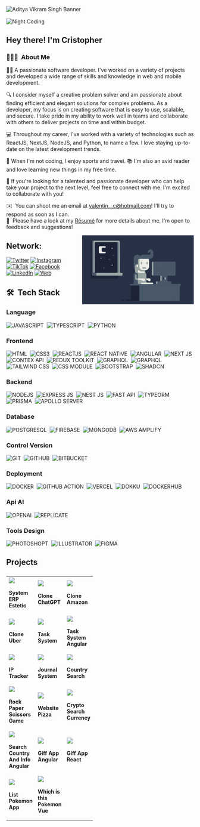 ![Aditya Vikram Singh Banner](https://images.unsplash.com/photo-1669023414162-8b0573b9c6b2?q=80&w=1932&auto=format&fit=crop&ixlib=rb-4.0.3&ixid=M3wxMjA3fDB8MHxwaG90by1wYWdlfHx8fGVufDB8fHx8fA%3D%3D)

<img alt="Night Coding" src="./assets/Hand%20Wave.gif" width='40' align="center"/><h2>Hey there! I'm Cristopher</h2>

<!-- ## 👋 &nbsp;Hey there! I'm Aditya -->

### 👨🏻‍💻 &nbsp;About Me

👨‍💻 A passionate software developer. I've worked on a variety of projects and developed a wide range of skills and knowledge in web and mobile development.

🔍 I consider myself a creative problem solver and am passionate about finding efficient and elegant solutions for complex problems. As a developer, my focus is on creating software that is easy to use, scalable, and secure. I take pride in my ability to work well in teams and collaborate with others to deliver projects on time and within budget.

💻 Throughout my career, I've worked with a variety of technologies such as ReactJS, NextJS, NodeJS, and Python, to name a few. I love staying up-to-date on the latest development trends.

🏀 When I'm not coding, I enjoy sports and travel. 📚 I'm also an avid reader and love learning new things in my free time.

🚀 If you're looking for a talented and passionate developer who can help take your project to the next level, feel free to connect with me. I'm excited to collaborate with you!

✉️ &nbsp;You can shoot me an email at valentin__c@hotmail.com! I'll try to respond as soon as I can.\
📄 &nbsp;Please have a look at my [Résumé](https://docs.google.com/document/d/1OsO-2urVdJwWBn8jX3JT7RsPyYmNgyxHaAa026qA_DY/edit?usp=sharing) for more details about me. I'm open to feedback and suggestions!

<img alt="Night Coding" src="https://raw.githubusercontent.com/AVS1508/AVS1508/master/assets/Night-Coding.gif" align="right"/>

## Network:
[![Twitter](https://img.shields.io/badge/Twitter-@cristopherva-1DA1F2?style=for-the-badge&logo=twitter&logoColor=white&labelColor=101010)](https://twitter.com/CristopheerVA)
[![Instagram](https://img.shields.io/badge/Instagram-@cristopheerva-E4405F?style=for-the-badge&logo=instagram&logoColor=white&labelColor=101010)](https://www.instagram.com/cristopheerva/)
</br>
[![TikTok](https://img.shields.io/badge/TikTok-@cristopheerva-69C9D0?style=for-the-badge&logo=tiktok&logoColor=white&labelColor=101010)](https://www.tiktok.com/@cristopheerva)
[![Facebook](https://img.shields.io/badge/Facebook-@Cristopher%20Valentin-1877F2?style=for-the-badge&logo=facebook&logoColor=white&labelColor=101010)](https://web.facebook.com/cristopher.almonte.39)
</br>
[![LinkedIn](https://img.shields.io/badge/LinkedIn-Cristpoher_Valentin-0077B5?style=for-the-badge&logo=linkedin&logoColor=white&labelColor=101010)](https://www.linkedin.com/in/cristopher-valentin-almonte-3b05681ba/)
[![Web](https://img.shields.io/badge/Web-Portfolio-14a1f0?style=for-the-badge&logo=dev.to&logoColor=white&labelColor=101010)](https://cristopherva.netlify.app/)

## 🛠 &nbsp;Tech Stack

### Language
![JAVASCRIPT](https://img.shields.io/badge/-JAVASCRIPT-05122A?style=flat&logo=javascript)&nbsp;
![TYPESCRIPT](https://img.shields.io/badge/-TYPESCRIPT-05122A?style=flat&logo=typescript)&nbsp;
![PYTHON](https://img.shields.io/badge/-PYTHON-05122A?style=flat&logo=python)&nbsp;

### Frontend
![HTML](https://img.shields.io/badge/-HTML-05122A?style=flat&logo=html5)&nbsp;
![CSS3](https://img.shields.io/badge/-CSS3-05122A?style=flat&logo=css3)&nbsp;
![REACTJS](https://img.shields.io/badge/-REACT%20JS-05122A?style=flat&logo=react)&nbsp;
![REACT NATIVE](https://img.shields.io/badge/-REACT%20NATIVE-05122A?style=flat&logo=react)&nbsp;
![ANGULAR](https://img.shields.io/badge/-ANGULAR-05122A?style=flat&logo=angularjs)&nbsp;
![NEXT JS](https://img.shields.io/badge/-NEXT%20JS-05122A?style=flat&logo=next)&nbsp;
![CONTEX API](https://img.shields.io/badge/-CONTEX%20API-05122A?style=flat&logo=contexapi)&nbsp;
![REDUX TOOLKIT](https://img.shields.io/badge/-REDUX%20TOOLKIT-05122A?style=flat&logo=redux)&nbsp;
![GRAPHQL](https://img.shields.io/badge/-GRAPHQL-05122A?style=flat&logo=graphql)&nbsp;
![GRAPHQL](https://img.shields.io/badge/-MUI-05122A?style=flat&logo=mui)&nbsp;
![TAILWIND CSS](https://img.shields.io/badge/-TAILWINDCSS-05122A?style=flat&logo=tailwindcss)&nbsp;
![CSS MODULE](https://img.shields.io/badge/-CSS%20MODULE-05122A?style=flat&logo=cssmodule)&nbsp;
![BOOTSTRAP](https://img.shields.io/badge/-BOOTSTRAP5-05122A?style=flat&logo=bootstrap)&nbsp;
![SHADCN](https://img.shields.io/badge/-SHADCN-05122A?style=flat&logo=shadcn)&nbsp;

### Backend
![NODEJS](https://img.shields.io/badge/-NODE%20JS-05122A?style=flat&logo=node)&nbsp;
![EXPRESS JS](https://img.shields.io/badge/-EXPRESS%20JS-05122A?style=flat&logo=express)&nbsp;
![NEST JS](https://img.shields.io/badge/-NEST%20JS-05122A?style=flat&logo=nest)&nbsp;
![FAST API](https://img.shields.io/badge/-FAST%20API-05122A?style=flat&logo=fastapi)&nbsp;
![TYPEORM](https://img.shields.io/badge/-TYPEORM-05122A?style=flat&logo=type)&nbsp;
![PRISMA](https://img.shields.io/badge/-PRISMA-05122A?style=flat&logo=prisma)&nbsp;
![APOLLO SERVER](https://img.shields.io/badge/-APOLLO%20SERVER-05122A?style=flat&logo=apollo)&nbsp;

### Database
![POSTGRESQL](https://img.shields.io/badge/-POSTGRESQL-05122A?style=flat&logo=postgresql)&nbsp;
![FIREBASE](https://img.shields.io/badge/-FIREBASE-05122A?style=flat&logo=firebase)&nbsp;
![MONGODB](https://img.shields.io/badge/-MONGO%20DB-05122A?style=flat&logo=mongodb)&nbsp;
![AWS AMPLIFY](https://img.shields.io/badge/-AWS%20AMPLIFY-05122A?style=flat&logo=awsamplify)&nbsp;

### Control Version
![GIT](https://img.shields.io/badge/-GIT-05122A?style=flat&logo=git)&nbsp;
![GITHUB](https://img.shields.io/badge/-GITHUB-05122A?style=flat&logo=github)&nbsp;
![BITBUCKET](https://img.shields.io/badge/-BITBUCKET-05122A?style=flat&logo=bitbucket)&nbsp;

### Deployment
![DOCKER](https://img.shields.io/badge/-DOCKER-05122A?style=flat&logo=docker)&nbsp;
![GITHUB ACTION](https://img.shields.io/badge/-GITHUB%20ACTION-05122A?style=flat&logo=github)&nbsp;
![VERCEL](https://img.shields.io/badge/-VERCEL-05122A?style=flat&logo=vercel)&nbsp;
![DOKKU](https://img.shields.io/badge/-DOKKU-05122A?style=flat&logo=dokku)&nbsp;
![DOCKERHUB](https://img.shields.io/badge/-DOCKERHUB-05122A?style=flat&logo=dockerhub)&nbsp;

### Api AI
![OPENAI](https://img.shields.io/badge/-OPENAI-05122A?style=flat&logo=openai)&nbsp;
![REPLICATE](https://img.shields.io/badge/-REPLICATE-05122A?style=flat&logo=replicate)&nbsp;

### Tools Design
![PHOTOSHOPT](https://img.shields.io/badge/-ADOBE%20PHOTOSHOP-05122A?style=flat&logo=adobephotoshop)&nbsp;
![ILLUSTRATOR](https://img.shields.io/badge/-ADOBE%20PHOTOSHOP-05122A?style=flat&logo=adobeillustrator)&nbsp;
![FIGMA](https://img.shields.io/badge/-FIGMA-05122A?style=flat&logo=figma)&nbsp;

## Projects
<table style="width: 100%; display:grid; grid-template-columns: repeat(3, 1fr);">
    <tr>
        <td>
            <a style="text-decoration: none; font-weight: bold;" href="#">
                <img width="300"
                    src="https://res.cloudinary.com/valent-design/image/upload/v1700003960/Capture_a5vq2p.png">
                <p style="text-decoration: none;">System ERP Estetic</p>
            </a>
        </td>
        <td>
            <a style="text-decoration: none; font-weight: bold;"
                href="https://chatgpt-messager.vercel.app/chat/TrcpzcANy8i1m7cgYmw2">
                <img width="300"
                    src="https://portfolio-dev-cristopherva.vercel.app/_next/image?url=%2F_next%2Fstatic%2Fmedia%2Fchatgpt.f9491483.png&w=640&q=75">
                <p style="text-decoration: none;">Clone ChatGPT</p>
            </a>
        </td>
        <td>
            <a style="text-decoration: none; font-weight: bold;"
                href="https://amazon-2-0-sigma.vercel.app/">
                <img width="300"
                    src="https://portfolio-dev-cristopherva.vercel.app/_next/image?url=%2F_next%2Fstatic%2Fmedia%2Famazon.7f0154f8.png&w=640&q=75">
                <p style="text-decoration: none;">Clone Amazon</p>
            </a>
        </td>
    </tr>
    <tr>
        <td>
            <a style="text-decoration: none; font-weight: bold;"
                href="https://uber-clone-seven-phi.vercel.app/login">
                <img width="300"
                    src="https://portfolio-dev-cristopherva.vercel.app/_next/image?url=%2F_next%2Fstatic%2Fmedia%2Fuber.4b6e57b7.png&w=640&q=75">
                <p style="text-decoration: none;">Clone Uber</p>
            </a>
        </td>
        <td>
            <a style="text-decoration: none; font-weight: bold;"
                href="https://todo-app-fm-smoky.vercel.app/auth/login">
                <img width="300"
                    src="https://portfolio-dev-cristopherva.vercel.app/_next/image?url=%2F_next%2Fstatic%2Fmedia%2Ftodo-app.c0ec0d74.png&w=640&q=75">
                <p style="text-decoration: none;">Task System</p>
            </a>
        </td>
        <td>
            <a style="text-decoration: none; font-weight: bold;"
                href="https://todo-app-fm-smoky.vercel.app/auth/login](https://todo-app-angular-nine.vercel.app/)">
                <img width="300" src="https://res.cloudinary.com/valent-design/image/upload/v1700003879/too_mdm568.png">
                <p style="text-decoration: none;">Task System Angular</p>
            </a>
        </td>
    </tr>
    <tr>
        <td>
            <a style="text-decoration: none; font-weight: bold;"
                href="https://ip-adress-tracker-pink.vercel.app/">
                <img width="300" src="https://res.cloudinary.com/valent-design/image/upload/v1700003879/ip_dajhx3.png">
                <p style="text-decoration: none;">IP Tracker</p>
            </a>
        </td>
        <td>
            <a style="text-decoration: none; font-weight: bold;"
                href="https://journal-app-v1.vercel.app/">
                <img width="300"
                    src="https://portfolio-dev-cristopherva.vercel.app/_next/image?url=%2F_next%2Fstatic%2Fmedia%2Fjournalapp.c1f7f20e.png&w=640&q=75">
                <p style="text-decoration: none;">Journal System</p>
            </a>
        </td>
        <td>
            <a style="text-decoration: none; font-weight: bold;"
                href="https://country-app-chi.vercel.app/">
                <img width="300"
                    src="https://portfolio-dev-cristopherva.vercel.app/_next/image?url=%2F_next%2Fstatic%2Fmedia%2Fcountry-app.01454475.png&w=640&q=75">
                <p style="text-decoration: none;">Country Search</p>
            </a>
        </td>
    </tr>
    <tr>
        <td>
            <a style="text-decoration: none; font-weight: bold;"
                href="https://rock-paper-scissors-red-two.vercel.app/">
                <img width="300"
                    src="https://portfolio-dev-cristopherva.vercel.app/_next/image?url=%2F_next%2Fstatic%2Fmedia%2Frock-paper-sccisors.857cbfc1.png&w=640&q=75">
                <p style="text-decoration: none;">Rock Paper Scissors Game</p>
            </a>
        </td>
        <td>
            <a style="text-decoration: none; font-weight: bold;"
                href="https://web-site-pizza.vercel.app/">
                <img width="300"
                    src="https://portfolio-dev-cristopherva.vercel.app/_next/image?url=%2F_next%2Fstatic%2Fmedia%2Fweb-pizza.ae4fa4bb.png&w=640&q=75">
                <p style="text-decoration: none;">Website Pizza</p>
            </a>
        </td>
        <td>
            <a style="text-decoration: none; font-weight: bold;"
                href="https://cristopherva.github.io/Crypto-Tracker-App-React/">
                <img width="300"
                    src="https://portfolio-dev-cristopherva.vercel.app/_next/image?url=%2F_next%2Fstatic%2Fmedia%2Fcryptoapp.dada3b34.png&w=640&q=75">
                <p style="text-decoration: none;">Crypto Search Currency</p>
            </a>
        </td>
    </tr>
    <tr>
        <td>
            <a style="text-decoration: none; font-weight: bold;"
                href="https://country-app-angular-seven.vercel.app/countries/by-capital">
                <img width="300"
                    src="https://res.cloudinary.com/valent-design/image/upload/v1700003878/sea_hveutb.png">
                <p style="text-decoration: none;">Search Country And Info Angular</p>
            </a>
        </td>
        <td>
            <a style="text-decoration: none; font-weight: bold;"
                href="https://gifs-app-angular-nu.vercel.app/">
                <img width="300" src="https://res.cloudinary.com/valent-design/image/upload/v1700003878/gi_fn46k1.png">
                <p style="text-decoration: none;">Giff App Angular</p>
            </a>
        </td>
        <td>
            <a style="text-decoration: none; font-weight: bold;" href="https://app-giff.vercel.app/">
                <img width="300"
                    src="https://portfolio-dev-cristopherva.vercel.app/_next/image?url=%2F_next%2Fstatic%2Fmedia%2Fapp-gif.4342b431.png&w=640&q=75">
                <p style="text-decoration: none;">Giff App React</p>
            </a>
        </td>
    </tr>
    <tr>
        <td>
            <a style="text-decoration: none; font-weight: bold;"
                href="https://pokemon-static-next.vercel.app/">
                <img width="300"
                    src="https://portfolio-dev-cristopherva.vercel.app/_next/image?url=%2F_next%2Fstatic%2Fmedia%2Fpokemon.c14cdfbe.png&w=640&q=75">
                <p style="text-decoration: none;">List Pokemon App</p>
            </a>
        </td>
        <td>
            <a style="text-decoration: none; font-weight: bold;"
                href="https://vue-app-pokemon-game.netlify.app/">
                <img width="300"
                    src="https://portfolio-dev-cristopherva.vercel.app/_next/image?url=%2F_next%2Fstatic%2Fmedia%2Fpokemongame.3c2d4a52.png&w=640&q=75">
                <p style="text-decoration: none;">Which is this Pokemon Vue</p>
            </a>
        </td>
    </tr>
</table>
